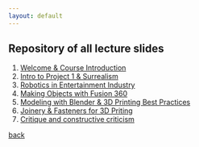 ```yaml
---
layout: default
---
```


## Repository of all lecture slides

1. <a href="https://docs.google.com/presentation/d/e/2PACX-1vR9IzkyiRN6j21S1-EVfJUVUbxsM5UVJL4O3iTFTxKTyOEwsob3E7IIWtLki6I4oaNh6c44xUD46AID/pub?start=false&loop=false&delayms=3000" target="_blank">Welcome & Course Introduction</a>
2. <a href="https://docs.google.com/presentation/d/e/2PACX-1vSgc05gSxfBGIsL2tGwtj6DLZljNWmOf2sn0gTV3z-7rm3JBAQb2Y77454fLyPZZxTwsr9ikB9d-fSB/pub?start=false&loop=false&delayms=60000" target="_blank">Intro to Project 1 & Surrealism</a>
3. <a href="https://docs.google.com/presentation/d/e/2PACX-1vTVoDvyxfDDOC9NOawhya94YPWtYpjgaqUERN18z-2mWdvRPv2Bb4yvRyU_wANG5xf2wzxlpU1URZrS/pub?start=false&loop=false&delayms=30000" target="_blank">Robotics in Entertainment Industry</a>
4. <a href="https://docs.google.com/presentation/d/e/2PACX-1vTqvySAEiHfc76ufvnVTmqLwiUOtxGlWC8ywUIRbHG7gPTdJXZYzHyQ7KXovzri7g5p-B-SL2Z-YJx8/pub?start=false&loop=false&delayms=60000 " target="_blank"> Making Objects with Fusion 360 </a>
5. <a href ="https://docs.google.com/presentation/d/e/2PACX-1vSEyS0hsGy7oRfN5xA3BScdj_K9S_PGSLkKxAmpHR22L36Cvbg4SgQpUoP01thsSxwaOQA1jM1qHpM1/pub?start=false&loop=false&delayms=60000" target="_blank"> Modeling with Blender & 3D Printing Best Practices </a>
6.  <a href ="https://docs.google.com/presentation/d/e/2PACX-1vSn7Gh2YJNMRAlDErlA3gK8_3dqUApW4bBs0xO-eSgFvWwAL80Y8gSKByh7fYeWMc4DbqsMP0T96-7Y/pub?start=false&loop=false&delayms=60000" target="_blank"> Joinery & Fasteners for 3D Priting</a>
7. <a href ="https://docs.google.com/presentation/d/e/2PACX-1vQZXzxenBXI_17OlHnmtxk2oMYJgVQTEj5phmPAWxHu9G_ZMAq6htgeMMTFksWkIrYlqX6XgB-pPyUs/pub?start=false&loop=false&delayms=60000" target="_blank"> Critique and constructive criticism</a>



[back](./)
